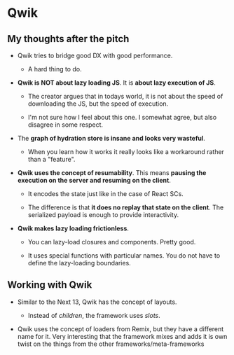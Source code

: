 # Qwik

## My thoughts after the pitch

- Qwik tries to bridge good DX with good performance.

  - A hard thing to do.

- **Qwik is NOT about lazy loading JS**. It is **about lazy execution of JS**.

  - The creator argues that in todays world, it is not about the speed of downloading the JS, but the speed of execution.

  - I'm not sure how I feel about this one. I somewhat agree, but also disagree in some respect.

- The **graph of hydration store is insane and looks very wasteful**.

  - When you learn how it works it really looks like a workaround rather than a "feature".

- **Qwik uses the concept of resumability**. This means **pausing the execution on the server and resuming on the client**.

  - It encodes the state just like in the case of React SCs.

  - The difference is that **it does no replay that state on the client**. The serialized payload is enough to provide interactivity.

- **Qwik makes lazy loading frictionless**.

  - You can lazy-load closures and components. Pretty good.

  - It uses special functions with particular names. You do not have to define the lazy-loading boundaries.

## Working with Qwik

- Similar to the Next 13, Qwik has the concept of layouts.

  - Instead of _children_, the framework uses _slots_.

- Qwik uses the concept of loaders from Remix, but they have a different name for it. Very interesting that the framework mixes and adds it is own twist on the things from the other frameworks/meta-frameworks

